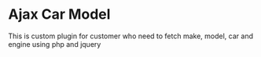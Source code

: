 Ajax Car Model
================

This is custom plugin for customer who need to fetch make, model, car and engine using php and jquery
